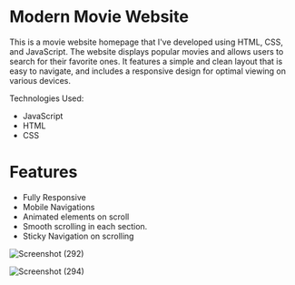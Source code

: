 # Modern Movie Website

This is a movie website homepage that I've developed using HTML, CSS, and JavaScript. The website displays popular movies and allows users to search for their favorite ones. It features a simple and clean layout that is easy to navigate, and includes a responsive design for optimal viewing on various devices.

Technologies Used:
- JavaScript
- HTML
- CSS 

# Features
- Fully Responsive
- Mobile Navigations
- Animated elements on scroll
- Smooth scrolling in each section.
- Sticky Navigation on scrolling

![Screenshot (292)](https://user-images.githubusercontent.com/119309614/222030942-eba6c86f-bf21-4ace-b6bb-049b5c4f627e.png)

![Screenshot (294)](https://user-images.githubusercontent.com/119309614/222030996-c9ad2e84-0a5d-4f5e-b9c4-f2010af9a754.png)
